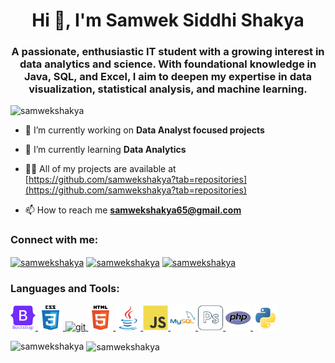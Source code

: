 
<h1 align="center">Hi 👋, I'm Samwek Siddhi Shakya</h1>
<h3 align="center">A passionate, enthusiastic IT student with a growing interest in data analytics and science. With foundational knowledge in Java, SQL, and Excel, I aim to deepen my expertise in data visualization, statistical analysis, and machine learning.</h3>

<p align="left"> <img src="https://komarev.com/ghpvc/?username=samwekshakya&label=Profile%20views&color=0e75b6&style=flat" alt="samwekshakya" /> </p>

- 🔭 I’m currently working on **Data Analyst focused projects**

- 🌱 I’m currently learning **Data Analytics**

- 👨‍💻 All of my projects are available at [https://github.com/samwekshakya?tab=repositories](https://github.com/samwekshakya?tab=repositories)

- 📫 How to reach me **samwekshakya65@gmail.com**

<h3 align="left">Connect with me:</h3>
<p align="left">
<a href="https://linkedin.com/in/samwekshakya" target="blank"><img align="center" src="https://raw.githubusercontent.com/rahuldkjain/github-profile-readme-generator/master/src/images/icons/Social/linked-in-alt.svg" alt="samwekshakya" height="30" width="40" /></a>
<a href="https://fb.com/samwekshakya" target="blank"><img align="center" src="https://raw.githubusercontent.com/rahuldkjain/github-profile-readme-generator/master/src/images/icons/Social/facebook.svg" alt="samwekshakya" height="30" width="40" /></a>
<a href="https://instagram.com/samwekshakya" target="blank"><img align="center" src="https://raw.githubusercontent.com/rahuldkjain/github-profile-readme-generator/master/src/images/icons/Social/instagram.svg" alt="samwekshakya" height="30" width="40" /></a>
</p>

<h3 align="left">Languages and Tools:</h3>
<p align="left"> <a href="https://getbootstrap.com" target="_blank" rel="noreferrer"> <img src="https://raw.githubusercontent.com/devicons/devicon/master/icons/bootstrap/bootstrap-plain-wordmark.svg" alt="bootstrap" width="40" height="40"/> </a> <a href="https://www.w3schools.com/css/" target="_blank" rel="noreferrer"> <img src="https://raw.githubusercontent.com/devicons/devicon/master/icons/css3/css3-original-wordmark.svg" alt="css3" width="40" height="40"/> </a> <a href="https://git-scm.com/" target="_blank" rel="noreferrer"> <img src="https://www.vectorlogo.zone/logos/git-scm/git-scm-icon.svg" alt="git" width="40" height="40"/> </a> <a href="https://www.w3.org/html/" target="_blank" rel="noreferrer"> <img src="https://raw.githubusercontent.com/devicons/devicon/master/icons/html5/html5-original-wordmark.svg" alt="html5" width="40" height="40"/> </a> <a href="https://www.java.com" target="_blank" rel="noreferrer"> <img src="https://raw.githubusercontent.com/devicons/devicon/master/icons/java/java-original.svg" alt="java" width="40" height="40"/> </a> <a href="https://developer.mozilla.org/en-US/docs/Web/JavaScript" target="_blank" rel="noreferrer"> <img src="https://raw.githubusercontent.com/devicons/devicon/master/icons/javascript/javascript-original.svg" alt="javascript" width="40" height="40"/> </a> <a href="https://www.mysql.com/" target="_blank" rel="noreferrer"> <img src="https://raw.githubusercontent.com/devicons/devicon/master/icons/mysql/mysql-original-wordmark.svg" alt="mysql" width="40" height="40"/> </a> <a href="https://www.photoshop.com/en" target="_blank" rel="noreferrer"> <img src="https://raw.githubusercontent.com/devicons/devicon/master/icons/photoshop/photoshop-line.svg" alt="photoshop" width="40" height="40"/> </a> <a href="https://www.php.net" target="_blank" rel="noreferrer"> <img src="https://raw.githubusercontent.com/devicons/devicon/master/icons/php/php-original.svg" alt="php" width="40" height="40"/> </a> <a href="https://www.python.org" target="_blank" rel="noreferrer"> <img src="https://raw.githubusercontent.com/devicons/devicon/master/icons/python/python-original.svg" alt="python" width="40" height="40"/> </a> </p>

<p><img align="left" src="https://github-readme-stats.vercel.app/api/top-langs?username=samwekshakya&show_icons=true&locale=en&layout=compact" alt="samwekshakya" /></p>

<p>&nbsp;<img align="center" src="https://github-readme-stats.vercel.app/api?username=samwekshakya&show_icons=true&locale=en" alt="samwekshakya" /></p>


